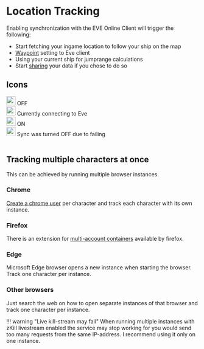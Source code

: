 # Location Tracking
Enabling synchronization with the EVE Online Client will trigger the following:

 - Start fetching your ingame location to follow your ship on the map
 - [Waypoint](https://eveeye.readthedocs.io/en/latest/sync/waypoints/) setting to Eve client
 - Using your current ship for jumprange calculations
 - Start [sharing](https://eveeye.readthedocs.io/en/latest/sharing/cloud/) your data if you chose to do so

## Icons
<img src="https://raw.githubusercontent.com/Risingson/eedocs/master/docs/images/Marker-100_off.png" width="24" height="24" > OFF<br>
<img src="https://raw.githubusercontent.com/Risingson/eedocs/master/docs/images/Marker-100_standby.png" width="24" height="24" > Currently connecting to Eve<br>
<img src="https://raw.githubusercontent.com/Risingson/eedocs/master/docs/images/Marker-100_on.png" width="24" height="24" > ON<br>
<img src="https://raw.githubusercontent.com/Risingson/eedocs/master/docs/images/Marker-100_fail.png" width="24" height="24" > Sync was turned OFF due to failing<br><br>

## Tracking multiple characters at once
This can be achieved by running multiple browser instances. 

### Chrome
[Create a chrome user](https://support.google.com/a/users/answer/9310144?hl=en#2.2) per character and track each character with its own instance.

### Firefox
There is an extension for [multi-account containers](https://support.mozilla.org/en-US/kb/containers) available by firefox.

### Edge
Microsoft Edge browser opens a new instance when starting the browser. Track one character per instance.<br>

### Other browsers
Just search the web on how to open separate instances of that browser and track one character per instance.<br>

!!! warning "Live kill-stream may fail"
    When running multiple instances with zKill livestream enabled the service may stop working for you would send too many requests from the same IP-address. I recommend using it only on one instance.



<!--stackedit_data:
eyJoaXN0b3J5IjpbMTcwMjA5MzkyMSwtNTAwNzc4NzUwLDUyNj
gyNjYxMiwxNjE3MjA5NTI5LDQxMjU0NzU4MywtOTUyMjY1ODAx
LC04MDE3MDc1ODcsLTIxMjkzODkzNDEsLTE4ODk0MDcyMjUsLT
Q1NzE3NDE0OSwzMTUzOTI2NzksMTM1NDU0Mjk2Niw3MjA5MDMw
MjMsLTE3NjkzOTQwODgsODI3ODA2ODI3LDE4ODAwMDE4LDE4OT
I5MjYwOCwtNDIxNDU1Mjk4LDEwNjQxMTM3OSwtMTI4MzUzNTA5
N119
-->